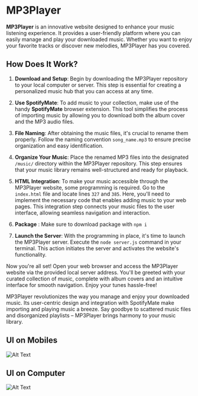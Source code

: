 # MP3Player


**MP3Player** is an innovative website designed to enhance your music listening experience. It provides a user-friendly platform where you can easily manage and play your downloaded music. Whether you want to enjoy your favorite tracks or discover new melodies, MP3Player has you covered.

## How Does It Work?

1. **Download and Setup**: Begin by downloading the MP3Player repository to your local computer or server. This step is essential for creating a personalized music hub that you can access at any time.

2. **Use SpotifyMate**: To add music to your collection, make use of the handy **SpotifyMate** browser extension. This tool simplifies the process of importing music by allowing you to download both the album cover and the MP3 audio files.

3. **File Naming**: After obtaining the music files, it's crucial to rename them properly. Follow the naming convention `song_name.mp3` to ensure precise organization and easy identification.

4. **Organize Your Music**: Place the renamed MP3 files into the designated `/music/` directory within the MP3Player repository. This step ensures that your music library remains well-structured and ready for playback.

5. **HTML Integration**: To make your music accessible through the MP3Player website, some programming is required. Go to the `index.html` file and locate lines `327` and `385`. Here, you'll need to implement the necessary code that enables adding music to your web pages. This integration step connects your music files to the user interface, allowing seamless navigation and interaction.

6. **Package** : Make sure to download package with `npm i`

7. **Launch the Server**: With the programming in place, it's time to launch the MP3Player server. Execute the `node server.js` command in your terminal. This action initiates the server and activates the website's functionality.

Now you're all set! Open your web browser and access the MP3Player website via the provided local server address. You'll be greeted with your curated collection of music, complete with album covers and an intuitive interface for smooth navigation. Enjoy your tunes hassle-free!

MP3Player revolutionizes the way you manage and enjoy your downloaded music. Its user-centric design and integration with SpotifyMate make importing and playing music a breeze. Say goodbye to scattered music files and disorganized playlists – MP3Player brings harmony to your music library.

## UI on Mobiles
![Alt Text](https://media.discordapp.net/attachments/856635376788307999/1137015618818801724/image.png?width=309&height=682) 

## UI on Computer
![Alt Text](https://media.discordapp.net/attachments/856635376788307999/1137016908957364296/image.png?width=700&height=350)
